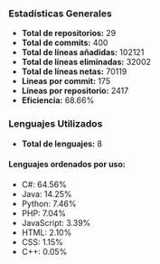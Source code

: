 <!-- #stats -->
### Estadísticas Generales
- **Total de repositorios:** 29
- **Total de commits:** 400
- **Total de líneas añadidas:** 102121
- **Total de líneas eliminadas:** 32002
- **Total de líneas netas:** 70119
- **Líneas por commit:** 175
- **Líneas por repositorio:** 2417
- **Eficiencia:** 68.66%

### Lenguajes Utilizados
- **Total de lenguajes:** 8
#### Lenguajes ordenados por uso:
  - C#: 64.56%
  - Java: 14.25%
  - Python: 7.46%
  - PHP: 7.04%
  - JavaScript: 3.39%
  - HTML: 2.10%
  - CSS: 1.15%
  - C++: 0.05%
<!-- #/stats -->

<!-- #process -->
<!--
	cores: 4
	runtime: 88.46740770339966s
-->
<!-- #/process -->
